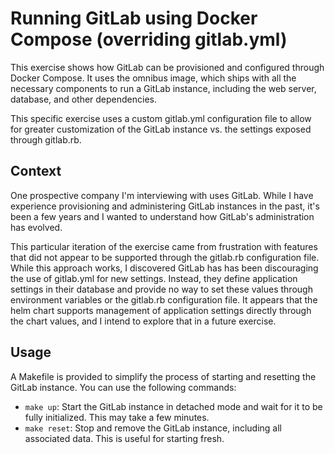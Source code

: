 # Running GitLab using Docker Compose (overriding gitlab.yml)

This exercise shows how GitLab can be provisioned and configured through
Docker Compose. It uses the omnibus image, which ships with all the
necessary components to run a GitLab instance, including the web server,
database, and other dependencies.

This specific exercise uses a custom gitlab.yml configuration file to
allow for greater customization of the GitLab instance vs. the settings
exposed through gitlab.rb.

## Context

One prospective company I'm interviewing with uses GitLab. While I have
experience provisioning and administering GitLab instances in the past,
it's been a few years and I wanted to understand how GitLab's
administration has evolved.

This particular iteration of the exercise came from frustration with
features that did not appear to be supported through the gitlab.rb
configuration file. While this approach works, I discovered GitLab has
has been discouraging the use of gitlab.yml for new settings. Instead,
they define application settings in their database and provide no way
to set these values through environment variables or the gitlab.rb
configuration file. It appears that the helm chart supports management of application settings directly through the chart values, and I intend to explore that in a future exercise.

## Usage

A Makefile is provided to simplify the process of starting and resetting
the GitLab instance. You can use the following commands:

- `make up`: Start the GitLab instance in detached mode and wait for it to be fully initialized. This may take a few minutes.
- `make reset`: Stop and remove the GitLab instance, including all associated data. This is useful for starting fresh.